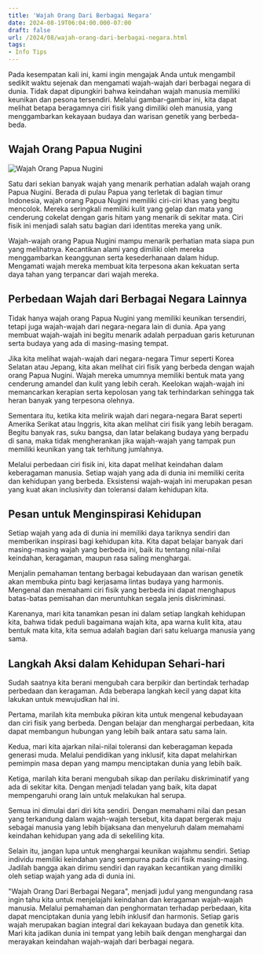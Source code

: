 ```yaml
---
title: 'Wajah Orang Dari Berbagai Negara'
date: 2024-08-19T06:04:00.000-07:00
draft: false
url: /2024/08/wajah-orang-dari-berbagai-negara.html
tags: 
- Info Tips
---
```


Pada kesempatan kali ini, kami ingin mengajak Anda untuk mengambil sedikit waktu sejenak dan mengamati wajah-wajah dari berbagai negara di dunia. Tidak dapat dipungkiri bahwa keindahan wajah manusia memiliki keunikan dan pesona tersendiri. Melalui gambar-gambar ini, kita dapat melihat betapa beragamnya ciri fisik yang dimiliki oleh manusia, yang menggambarkan kekayaan budaya dan warisan genetik yang berbeda-beda.

Wajah Orang Papua Nugini
------------------------

![Wajah Orang Papua Nugini](https:\/\/awsimages.detik.net.id\/community\/media\/visual\/2021\/01\/06\/wajah-anak-anak-di-berbagai-negara-7.jpeg?w=600&q=90)

Satu dari sekian banyak wajah yang menarik perhatian adalah wajah orang Papua Nugini. Berada di pulau Papua yang terletak di bagian timur Indonesia, wajah orang Papua Nugini memiliki ciri-ciri khas yang begitu mencolok. Mereka seringkali memiliki kulit yang gelap dan mata yang cenderung cokelat dengan garis hitam yang menarik di sekitar mata. Ciri fisik ini menjadi salah satu bagian dari identitas mereka yang unik.

Wajah-wajah orang Papua Nugini mampu menarik perhatian mata siapa pun yang melihatnya. Kecantikan alami yang dimiliki oleh mereka menggambarkan keanggunan serta kesederhanaan dalam hidup. Mengamati wajah mereka membuat kita terpesona akan kekuatan serta daya tahan yang terpancar dari wajah mereka.

Perbedaan Wajah dari Berbagai Negara Lainnya
--------------------------------------------

Tidak hanya wajah orang Papua Nugini yang memiliki keunikan tersendiri, tetapi juga wajah-wajah dari negara-negara lain di dunia. Apa yang membuat wajah-wajah ini begitu menarik adalah perpaduan garis keturunan serta budaya yang ada di masing-masing tempat.

Jika kita melihat wajah-wajah dari negara-negara Timur seperti Korea Selatan atau Jepang, kita akan melihat ciri fisik yang berbeda dengan wajah orang Papua Nugini. Wajah mereka umumnya memiliki bentuk mata yang cenderung amandel dan kulit yang lebih cerah. Keelokan wajah-wajah ini memancarkan kerapian serta kepolosan yang tak terhindarkan sehingga tak heran banyak yang terpesona olehnya.

Sementara itu, ketika kita melirik wajah dari negara-negara Barat seperti Amerika Serikat atau Inggris, kita akan melihat ciri fisik yang lebih beragam. Begitu banyak ras, suku bangsa, dan latar belakang budaya yang berpadu di sana, maka tidak mengherankan jika wajah-wajah yang tampak pun memiliki keunikan yang tak terhitung jumlahnya.

Melalui perbedaan ciri fisik ini, kita dapat melihat keindahan dalam keberagaman manusia. Setiap wajah yang ada di dunia ini memiliki cerita dan kehidupan yang berbeda. Eksistensi wajah-wajah ini merupakan pesan yang kuat akan inclusivity dan toleransi dalam kehidupan kita.

Pesan untuk Menginspirasi Kehidupan
-----------------------------------

Setiap wajah yang ada di dunia ini memiliki daya tariknya sendiri dan memberikan inspirasi bagi kehidupan kita. Kita dapat belajar banyak dari masing-masing wajah yang berbeda ini, baik itu tentang nilai-nilai keindahan, keragaman, maupun rasa saling menghargai.

Menjalin pemahaman tentang berbagai kebudayaan dan warisan genetik akan membuka pintu bagi kerjasama lintas budaya yang harmonis. Mengenal dan memahami ciri fisik yang berbeda ini dapat menghapus batas-batas pemisahan dan meruntuhkan segala jenis diskriminasi.

Karenanya, mari kita tanamkan pesan ini dalam setiap langkah kehidupan kita, bahwa tidak peduli bagaimana wajah kita, apa warna kulit kita, atau bentuk mata kita, kita semua adalah bagian dari satu keluarga manusia yang sama.

Langkah Aksi dalam Kehidupan Sehari-hari
----------------------------------------

Sudah saatnya kita berani mengubah cara berpikir dan bertindak terhadap perbedaan dan keragaman. Ada beberapa langkah kecil yang dapat kita lakukan untuk mewujudkan hal ini.

Pertama, marilah kita membuka pikiran kita untuk mengenal kebudayaan dan ciri fisik yang berbeda. Dengan belajar dan menghargai perbedaan, kita dapat membangun hubungan yang lebih baik antara satu sama lain.

Kedua, mari kita ajarkan nilai-nilai toleransi dan keberagaman kepada generasi muda. Melalui pendidikan yang inklusif, kita dapat melahirkan pemimpin masa depan yang mampu menciptakan dunia yang lebih baik.

Ketiga, marilah kita berani mengubah sikap dan perilaku diskriminatif yang ada di sekitar kita. Dengan menjadi teladan yang baik, kita dapat mempengaruhi orang lain untuk melakukan hal serupa.

Semua ini dimulai dari diri kita sendiri. Dengan memahami nilai dan pesan yang terkandung dalam wajah-wajah tersebut, kita dapat bergerak maju sebagai manusia yang lebih bijaksana dan menyeluruh dalam memahami keindahan kehidupan yang ada di sekeliling kita.

Selain itu, jangan lupa untuk menghargai keunikan wajahmu sendiri. Setiap individu memiliki keindahan yang sempurna pada ciri fisik masing-masing. Jadilah bangga akan dirimu sendiri dan rayakan kecantikan yang dimiliki oleh setiap wajah yang ada di dunia ini.

"Wajah Orang Dari Berbagai Negara", menjadi judul yang mengundang rasa ingin tahu kita untuk menjelajahi keindahan dan keragaman wajah-wajah manusia. Melalui pemahaman dan penghormatan terhadap perbedaan, kita dapat menciptakan dunia yang lebih inklusif dan harmonis. Setiap garis wajah merupakan bagian integral dari kekayaan budaya dan genetik kita. Mari kita jadikan dunia ini tempat yang lebih baik dengan menghargai dan merayakan keindahan wajah-wajah dari berbagai negara.